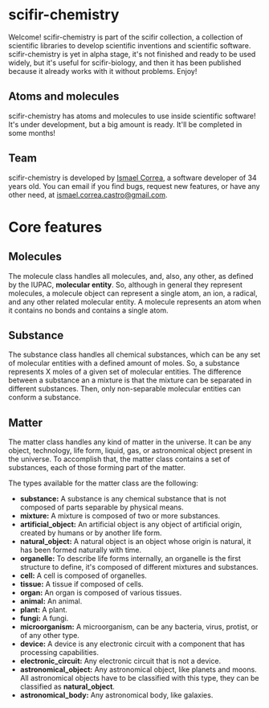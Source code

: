 # scifir-chemistry

Welcome! scifir-chemistry is part of the scifir collection, a collection of scientific libraries to develop scientific inventions and scientific software. scifir-chemistry is yet in alpha stage, it's not finished and ready to be used widely, but it's useful for scifir-biology, and then it has been published because it already works with it without problems. Enjoy!

## Atoms and molecules

scifir-chemistry has atoms and molecules to use inside scientific software! It's under development, but a big amount is ready. It'll be completed in some months!

## Team

scifir-chemistry is developed by [Ismael Correa](https://github.com/Iarfen/), a software developer of 34 years old. You can email if you find bugs, request new features, or have any other need, at ismael.correa.castro@gmail.com.

# Core features

## Molecules

The molecule class handles all molecules, and, also, any other, as defined by the IUPAC, **molecular entity**. So, although in general they represent molecules, a molecule object can represent a single atom, an ion, a radical, and any other related molecular entity. A molecule represents an atom when it contains no bonds and contains a single atom.

## Substance

The substance class handles all chemical substances, which can be any set of molecular entities with a defined amount of moles. So, a substance represents X moles of a given set of molecular entities. The difference between a substance an a mixture is that the mixture can be separated in different substances. Then, only non-separable molecular entities can conform a substance.

## Matter

The matter class handles any kind of matter in the universe. It can be any object, technology, life form, liquid, gas, or astronomical object present in the universe. To accomplish that, the matter class contains a set of substances, each of those forming part of the matter.

The types available for the matter class are the following:
- **substance:** A substance is any chemical substance that is not composed of parts separable by physical means.
- **mixture:** A mixture is composed of two or more substances.
- **artificial_object:** An artificial object is any object of artificial origin, created by humans or by another life form.
- **natural_object:** A natural object is an object whose origin is natural, it has been formed naturally with time.
- **organelle:** To describe life forms internally, an organelle is the first structure to define, it's composed of different mixtures and substances.
- **cell:** A cell is composed of organelles.
- **tissue:** A tissue if composed of cells.
- **organ:** An organ is composed of various tissues.
- **animal:** An animal.
- **plant:** A plant.
- **fungi:** A fungi.
- **microorganism:** A microorganism, can be any bacteria, virus, protist, or of any other type.
- **device:** A device is any electronic circuit with a component that has processing capabilities.
- **electronic_circuit:** Any electronic circuit that is not a device.
- **astronomical_object:** Any astronomical object, like planets and moons. All astronomical objects have to be classified with this type, they can be classified as **natural_object**.
- **astronomical_body:** Any astronomical body, like galaxies.
